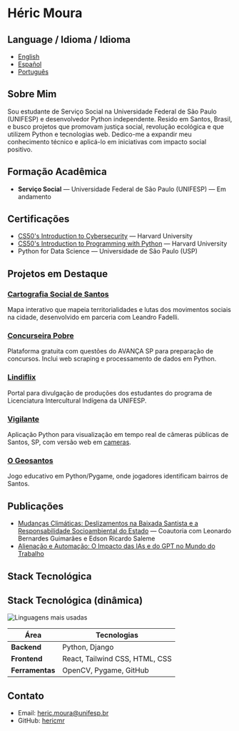 # Héric Moura

## Language / Idioma / Idioma
- [English](README.en.md)  
- [Español](README.es.md)  
- [Português](README.pt.md)  

## Sobre Mim
Sou estudante de Serviço Social na Universidade Federal de São Paulo (UNIFESP) e desenvolvedor Python independente. Resido em Santos, Brasil, e busco projetos que promovam justiça social, revolução ecológica e que utilizem Python e tecnologias web. Dedico-me a expandir meu conhecimento técnico e aplicá-lo em iniciativas com impacto social positivo.  

## Formação Acadêmica
- **Serviço Social** — Universidade Federal de São Paulo (UNIFESP) — Em andamento  

## Certificações
- [CS50's Introduction to Cybersecurity](https://cs50.harvard.edu/certificates/a8bad3df-610c-4d32-9d61-a5ebff587112) — Harvard University  
- [CS50's Introduction to Programming with Python](https://cs50.harvard.edu/certificates/9537dc35-e94f-4415-b755-8ccbf17f4540) — Harvard University  
- Python for Data Science — Universidade de São Paulo (USP)  

## Projetos em Destaque

### [Cartografia Social de Santos](https://hericmr.github.io/cartografiasocial)
Mapa interativo que mapeia territorialidades e lutas dos movimentos sociais na cidade, desenvolvido em parceria com Leandro Fadelli.  

### [Concurseira Pobre](https://hericmr.github.io/ConcurseiraPobre)
Plataforma gratuita com questões do AVANÇA SP para preparação de concursos. Inclui web scraping e processamento de dados em Python.  

### [Lindiflix](https://hericmr.github.io/Lindiflix)
Portal para divulgação de produções dos estudantes do programa de Licenciatura Intercultural Indígena da UNIFESP.  

### [Vigilante](https://github.com/hericmr/El-Vigilante)
Aplicação Python para visualização em tempo real de câmeras públicas de Santos, SP, com versão web em [cameras](https://hericmr.github.io/cameras).  

### [O Geosantos](https://github.com/hericmr/geosantos)
Jogo educativo em Python/Pygame, onde jogadores identificam bairros de Santos.  

## Publicações
- [Mudanças Climáticas: Deslizamentos na Baixada Santista e a Responsabilidade Socioambiental do Estado](https://doi.org/10.58422/releo2024.e1603) — Coautoria com Leonardo Bernardes Guimarães e Edson Ricardo Saleme  
- [Alienação e Automação: O Impacto das IAs e do GPT no Mundo do Trabalho](https://contrapoder.net/artigo/alienacao-e-automatizacao-o-impacto-das-ias-e-do-gpt-no-mundo-do-trabalho/)  

## Stack Tecnológica

## Stack Tecnológica (dinâmica)

![Linguagens mais usadas](https://github-readme-stats.vercel.app/api/top-langs/?username=hericmr&layout=compact&langs_count=6)


| Área       | Tecnologias |
|------------|-------------|
| **Backend**   | Python, Django |
| **Frontend**  | React, Tailwind CSS, HTML, CSS |
| **Ferramentas** | OpenCV, Pygame, GitHub |

## Contato
- Email: [heric.moura@unifesp.br](mailto:heric.moura@unifesp.br)  
- GitHub: [hericmr](https://github.com/hericmr)  
